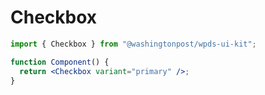 # Checkbox

```jsx
import { Checkbox } from "@washingtonpost/wpds-ui-kit";

function Component() {
  return <Checkbox variant="primary" />;
}
```

